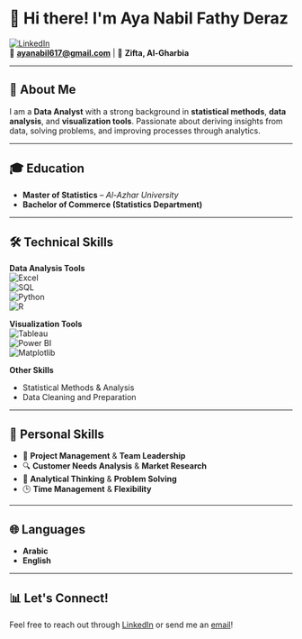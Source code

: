# 👋 Hi there! I'm Aya Nabil Fathy Deraz

[![LinkedIn](https://img.shields.io/badge/LinkedIn-22204a227-blue?logo=linkedin)](https://linkedin.com/in/aya-nabil-22204a227)  
📧 **ayanabil617@gmail.com** | 📍 **Zifta, Al-Gharbia**  

---

## 🚀 About Me  
I am a **Data Analyst** with a strong background in **statistical methods**, **data analysis**, and **visualization tools**. Passionate about deriving insights from data, solving problems, and improving processes through analytics.

---

## 🎓 Education  
- **Master of Statistics** – *Al-Azhar University*  
- **Bachelor of Commerce (Statistics Department)**

---

## 🛠️ Technical Skills  

**Data Analysis Tools**  
![Excel](https://img.shields.io/badge/Excel-217346?logo=microsoft-excel&logoColor=white)  
![SQL](https://img.shields.io/badge/SQL-CC2927?logo=microsoft-sql-server&logoColor=white)  
![Python](https://img.shields.io/badge/Python-3776AB?logo=python&logoColor=white)  
![R](https://img.shields.io/badge/R-276DC3?logo=r&logoColor=white)  

**Visualization Tools**  
![Tableau](https://img.shields.io/badge/Tableau-E97627?logo=tableau&logoColor=white)  
![Power BI](https://img.shields.io/badge/Power_BI-F2C811?logo=power-bi&logoColor=black)  
![Matplotlib](https://img.shields.io/badge/Matplotlib-00599C?logo=python&logoColor=white)  

**Other Skills**  
- Statistical Methods & Analysis  
- Data Cleaning and Preparation  

---

## 🤹 Personal Skills  
- 🏢 **Project Management** & **Team Leadership**  
- 🔍 **Customer Needs Analysis** & **Market Research**  
- 🧠 **Analytical Thinking** & **Problem Solving**  
- 🕒 **Time Management** & **Flexibility**

---

## 🌐 Languages  
- **Arabic** 
- **English**   

---

## 📊 Let's Connect!  
Feel free to reach out through [LinkedIn](https://linkedin.com/in/aya-nabil-22204a227) or send me an [email](mailto:ayanabil617@gmail.com)!  
